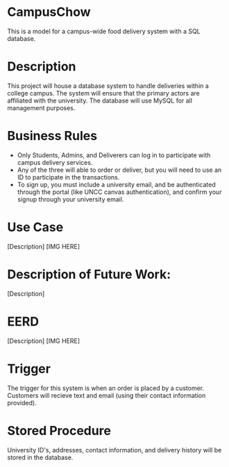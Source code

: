 # CampusChow
This is a model for a campus-wide food delivery system with a SQL database.
# Description
This project will house a database system to handle deliveries within a college campus. The system will ensure that the primary actors are affiliated with the university. The database will use MySQL for all management purposes.
# Business Rules
* Only Students, Admins, and Deliverers can log in to participate with campus delivery services.
* Any of the three will able to order or deliver, but you will need to use an ID to participate in the transactions.
* To sign up, you must include a university email, and be authenticated through the portal (like UNCC canvas authentication), and confirm your signup through your university email.
# Use Case
[Description]
[IMG HERE]
# Description of Future Work:
[Description]
# EERD
[Description]
[IMG HERE]
# Trigger
The trigger for this system is when an order is placed by a customer. Customers will recieve text and email (using their contact information provided). 
# Stored Procedure
University ID's, addresses, contact information, and delivery history will be stored in the database. 
